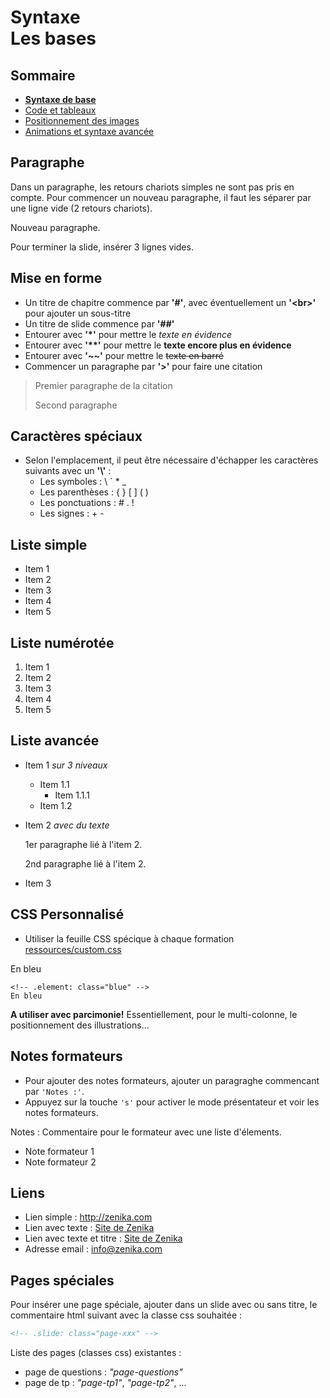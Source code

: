 # Syntaxe</br>Les bases

<!-- .slide: class="page-title" -->



## Sommaire

<!-- .slide: class="toc" -->

- **[Syntaxe de base](#/1)**
- [Code et tableaux](#/2)
- [Positionnement des images](#/3)
- [Animations et syntaxe avancée](#/4)



## Paragraphe

Dans un paragraphe, les retours chariots simples
ne sont pas pris en compte. Pour commencer un nouveau paragraphe, il faut
les séparer par une ligne vide (2 retours chariots). 

Nouveau paragraphe.

Pour terminer la slide, insérer 3 lignes vides.



## Mise en forme

- Un titre de chapitre commence par **'\#'**, avec éventuellement un **'&lt;br&gt;'** pour ajouter un sous-titre
- Un titre de slide commence par **'\#\#'**
- Entourer avec **'\*'** pour mettre le *texte en évidence*
- Entourer avec **'\*\*'** pour mettre le **texte encore plus en évidence**
- Entourer avec **'\~\~'** pour mettre le ~~texte en barré~~
- Commencer un paragraphe par **'\>'** pour faire une citation

> Premier paragraphe de la citation
> 
> Second paragraphe



## Caractères spéciaux

- Selon l'emplacement, il peut être nécessaire d'échapper les caractères suivants avec un **'\\'** :
  - Les symboles : \\ \` \*  \_ 
  - Les parenthèses : \{ \} \[ \] \( \) 
  - Les ponctuations : \#  \. \!
  - Les signes : \+ \- 




## Liste simple

- Item 1
- Item 2
- Item 3
- Item 4
- Item 5



## Liste numérotée

1. Item 1
2. Item 2
3. Item 3
4. Item 4
5. Item 5



## Liste avancée

- Item 1 *sur 3 niveaux*
  - Item 1.1
      - Item 1.1.1
  - Item 1.2
- Item 2 *avec du texte*
  
  1er paragraphe lié à l'item 2.

  2nd paragraphe lié à l'item 2.
  
- Item 3



## CSS Personnalisé

- Utiliser la feuille CSS spécique à chaque formation [ressources/custom.css](ressources/custom.css)

<!-- .element: class="blue" -->
En bleu

```
<!-- .element: class="blue" -->
En bleu
```
<!-- .element class="alert alert-warning"-->
**A utiliser avec parcimonie!** Essentiellement, pour le multi-colonne, le positionnement des illustrations...



## Notes formateurs

- Pour ajouter des notes formateurs, ajouter un paragraghe commencant par `'Notes :'`.
- Appuyez sur la touche `'s'` pour activer le mode présentateur et voir les notes formateurs.

Notes :
Commentaire pour le formateur avec une liste d'élements.

- Note formateur 1
- Note formateur 2



## Liens

- Lien simple : http://zenika.com
- Lien avec texte : [Site de Zenika](http://zenika.com)
- Lien avec texte et titre : [Site de Zenika](http://zenika.com "le site web de zenika")
- Adresse email : <info@zenika.com>



## Pages spéciales

Pour insérer une page spéciale, ajouter dans un slide avec ou sans titre, le commentaire html suivant avec la classe css souhaitée : 

```html
<!-- .slide: class="page-xxx" -->
```

Liste des pages (classes css) existantes :

- page de questions : *"page-questions"*
- page de tp : *"page-tp1"*, *"page-tp2"*, ...



<!-- .slide: class="page-questions" -->



<!-- .slide: class="page-tp1" -->


